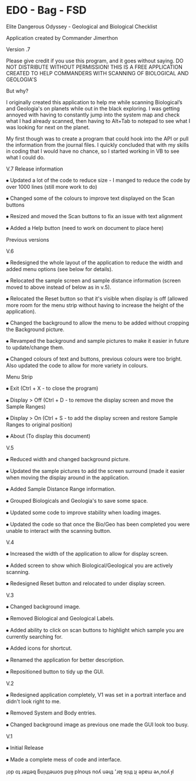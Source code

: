 # EDO - Bag - FSD

Elite Dangerous Odyssey - Geological and Biological Checklist

Application created by Commander Jimerthon

Version .7

Please give credit if you use this program, and it goes without saying. DO NOT DISTRIBUTE WITHOUT PERMISSION!
THIS IS A FREE APPLICATION CREATED TO HELP COMMANDERS WITH SCANNING OF BIOLOGICAL AND GEOLOGIA'S

But why?

I originally created this application to help me while scanning Biological’s and Geologia's on planets while out in the black exploring. I was getting annoyed with having to constantly jump into the system map and check what I had already scanned, then having to Alt+Tab to notepad to see what I was looking for next on the planet.

My first though was to create a program that could hook into the API or pull the information from the journal files. I quickly concluded that with my skills in coding that I would have no chance, so I started working in VB to see what I could do.


V.7 Release information

⦁ Updated a lot of the code to reduce size - I manged to reduce the code by over 1000 lines (still more work to do) 

⦁ Changed some of the colours to improve text displayed on the Scan buttons 

⦁ Resized and moved the Scan buttons to fix an issue with text alignment 

⦁ Added a Help button (need to work on document to place here) 



Previous versions

V.6

⦁ Redesigned the whole layout of the application to reduce the width and added menu options (see below for details).

⦁ Relocated the sample screen and sample distance information (screen moved to above instead of below as in v.5).

⦁ Relocated the Reset button so that it's visible when display is off (allowed more room for the menu strip without having to increase the height of the application).

⦁ Changed the background to allow the menu to be added without cropping the Background picture.

⦁ Revamped the background and sample pictures to make it easier in future to update/change them.

⦁ Changed colours of text and buttons, previous colours were too bright. Also updated the code to allow for more variety in colours.

Menu Strip

⦁ Exit		(Ctrl + X - to close the program)

⦁ Display > Off	(Ctrl + D - to remove the display screen and move the Sample Ranges)

⦁ Display > On	(Ctrl + S - to add the display screen and restore Sample Ranges to original position)

⦁ About		(To display this document)


V.5

⦁ Reduced width and changed background picture.

⦁ Updated the sample pictures to add the screen surround (made it easier when moving the display around in the application.

⦁ Added Sample Distance Range information.

⦁ Grouped Biologicals and Geologia's to save some space.

⦁ Updated some code to improve stability when loading images.

⦁ Updated the code so that once the Bio/Geo has been completed you were unable to interact with the scanning button.


V.4

⦁ Increased the width of the application to allow for display screen.

⦁ Added screen to show which Biological/Geological you are actively scanning.

⦁ Redesigned Reset button and relocated to under display screen.


V.3

⦁ Changed background image.

⦁ Removed Biological and Geological Labels.

⦁ Added ability to click on scan buttons to highlight which sample you are currently searching for.

⦁ Added icons for shortcut.

⦁ Renamed the application for better description.

⦁ Repositioned button to tidy up the GUI.



V.2

⦁ Redesigned application completely, V1 was set in a portrait interface and didn't look right to me.

⦁ Removed System and Body entries.

⦁ Changed background image as previous one made the GUI look too busy.


V.1

⦁ Initial Release

⦁ Made a complete mess of code and interface.



¡op oʇ ɹǝʇʇǝq ƃuᴉɥʇǝɯos puᴉɟ plnoɥs noʎ uǝɥʇ 'ɹɐɟ sᴉɥʇ ʇᴉ ǝpɐɯ ǝʌ,noʎ ɟI
